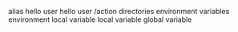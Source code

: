 alias
hello user
hello user
/action
directories
 environment variables
environment
local variable
local variable
global variable
